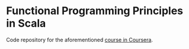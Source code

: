 # Functional Programming Principles in Scala
Code repository for the aforementioned [course in
Coursera](https://www.coursera.org/learn/progfun1).
